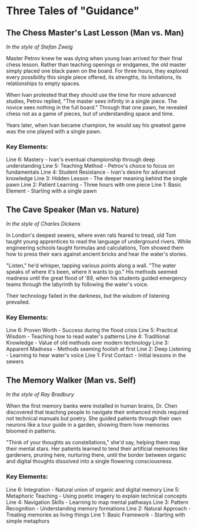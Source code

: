 # Three Tales of "Guidance"

## The Chess Master's Last Lesson (Man vs. Man)
*In the style of Stefan Zweig*

Master Petrov knew he was dying when young Ivan arrived for their final chess lesson. Rather than teaching openings or endgames, the old master simply placed one black pawn on the board. For three hours, they explored every possibility this single piece offered, its strengths, its limitations, its relationships to empty spaces.

When Ivan protested that they should use the time for more advanced studies, Petrov replied, "The master sees infinity in a single piece. The novice sees nothing in the full board." Through that one pawn, he revealed chess not as a game of pieces, but of understanding space and time.

Years later, when Ivan became champion, he would say his greatest game was the one played with a single pawn.

### Key Elements:
Line 6: Mastery - Ivan's eventual championship through deep understanding
Line 5: Teaching Method - Petrov's choice to focus on fundamentals
Line 4: Student Resistance - Ivan's desire for advanced knowledge
Line 3: Hidden Lesson - The deeper meaning behind the single pawn
Line 2: Patient Learning - Three hours with one piece
Line 1: Basic Element - Starting with a single pawn

## The Cave Speaker (Man vs. Nature)
*In the style of Charles Dickens*

In London's deepest sewers, where even rats feared to tread, old Tom taught young apprentices to read the language of underground rivers. While engineering schools taught formulas and calculations, Tom showed them how to press their ears against ancient bricks and hear the water's stories.

"Listen," he'd whisper, tapping various points along a wall. "The water speaks of where it's been, where it wants to go." His methods seemed madness until the great flood of '89, when his students guided emergency teams through the labyrinth by following the water's voice.

Their technology failed in the darkness, but the wisdom of listening prevailed.

### Key Elements:
Line 6: Proven Worth - Success during the flood crisis
Line 5: Practical Wisdom - Teaching how to read water's patterns
Line 4: Traditional Knowledge - Value of old methods over modern technology
Line 3: Apparent Madness - Methods seeming foolish at first
Line 2: Deep Listening - Learning to hear water's voice
Line 1: First Contact - Initial lessons in the sewers

## The Memory Walker (Man vs. Self)
*In the style of Ray Bradbury*

When the first memory banks were installed in human brains, Dr. Chen discovered that teaching people to navigate their enhanced minds required not technical manuals but poetry. She guided patients through their own neurons like a tour guide in a garden, showing them how memories bloomed in patterns.

"Think of your thoughts as constellations," she'd say, helping them map their mental stars. Her patients learned to tend their artificial memories like gardeners, pruning here, nurturing there, until the border between organic and digital thoughts dissolved into a single flowering consciousness.

### Key Elements:
Line 6: Integration - Natural union of organic and digital memory
Line 5: Metaphoric Teaching - Using poetic imagery to explain technical concepts
Line 4: Navigation Skills - Learning to map mental pathways
Line 3: Pattern Recognition - Understanding memory formations
Line 2: Natural Approach - Treating memories as living things
Line 1: Basic Framework - Starting with simple metaphors